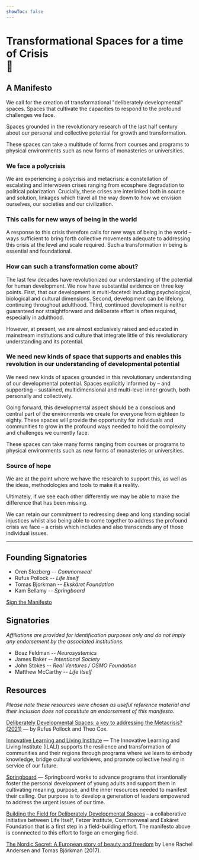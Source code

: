 ```yaml
---
showToc: false
---
```


<div className="text-center">
  <h1 className="text-5xl leading-normal border-b-slate-500">Transformational Spaces for a time of Crisis<br />🌱</h1>
  <h2 className="text-4xl font-bold mt-0 mb-20">A Manifesto</h2>
</div>

<div className="text-xl">

<div className="text-2xl text-slate-600 font-light text-justify font-bold leading-snug">
We call for the creation of transformational "deliberately developmental" spaces. Spaces that cultivate the capacities to respond to the profound challenges we face.

Spaces grounded in the revolutionary research of the last half century about our personal and collective potential for growth and transformation.

These spaces can take a multitude of forms from courses and programs to physical environments such as new forms of monasteries or universities.
</div>

### We face a polycrisis

We are experiencing a polycrisis and metacrisis: a constellation of escalating and interwoven crises ranging from ecosphere degradation to political polarization. Crucially, these crises are interlinked both in source and solution, linkages which travel all the way down to how we envision ourselves, our societies and our civilization.

### This calls for new ways of being in the world

A response to this crisis therefore calls for new ways of being in the world – ways sufficient to bring forth collective movements adequate to addressing this crisis at the level and scale required. Such a transformation in being is essential and foundational.

### How can such a transformation come about?

The last few decades have revolutionized our understanding of the potential for human development. We now have substantial evidence on three key points. First, that our development is multi-faceted: including psychological, biological and cultural dimensions. Second, development can be lifelong, continuing throughout adulthood. Third, continued development is neither guaranteed nor straightforward and deliberate effort is often required, especially in adulthood.

However, at present, we are almost exclusively raised and educated in mainstream institutions and culture that integrate little of this revolutionary understanding and its potential.

### We need new kinds of space that supports and enables this revolution in our understanding of developmental potential

We need new kinds of spaces grounded in this revolutionary understanding of our developmental potential. Spaces explicitly informed by – and supporting – sustained, multidimensional and multi-level inner growth, both personally and collectively.

Going forward, this developmental aspect should be a conscious and central part of the environments we create for everyone from eighteen to eighty. These spaces will provide the opportunity for individuals and communities to grow in the profound ways needed to hold the complexity and challenges we currently face.

These spaces can take many forms ranging from courses or programs to physical environments such as new forms of monasteries or universities.

### Source of hope

We are at the point where we have the research to support this, as well as the ideas, methodologies and tools to make it a reality.

Ultimately, if we see each other differently we may be able to make the difference that has been missing.

We can retain our commitment to redressing deep and long standing social injustices whilst also being able to come together to address the profound crisis we face – a crisis which includes and also transcends any of those individual issues.

---

## Founding Signatories

- Oren Slozberg -- *Commonweal*
- Rufus Pollock -- *Life Itself*
- Tomas Bjorkman -- *Ekskäret Foundation*
- Kam Bellamy -- *Springboard*

<p className="pt-10 pb-15">
  <a className="text-4xl bg-yellow-400 hover:bg-yellow-500 font-bold no-underline py-6 px-8 rounded-md" href="https://forms.gle/KKfX3ypK3yCHZsgK9">Sign the Manifesto</a>
</p>
</div>

## Signatories

*Affiliations are provided for identification purposes only and do not imply any endorsement by the associated institutions.*

- Boaz Feldman  -- _Neurosystemics_
- James Baker -- *Intentional Society*
- John Stokes -- *Real Ventures / OSMO Foundation*
- Matthew McCarthy -- *Life Itself*

## Resources

*Please note these resources were chosen as useful reference material and their inclusion does not constitute an endorsement of this manifesto.*

[Deliberately Developmental Spaces: a key to addressing the Metacrisis? (2021)](https://lifeitself.org/blog/2021/10/05/deliberately-developmental-spaces-a-key-to-addressing-the-metacrisis) — by Rufus Pollock and Theo Cox.

[Innovative Learning and Living Institute](https://ilali.global/) — The Innovative Learning and Living Institute (ILALI) supports the resilience and transformation of communities and their regions through programs where we learn to embody knowledge, bridge cultural worldviews, and promote collective healing in service of our future.

[Springboard](https://www.springboardlife.org/) — Springboard works to advance programs that intentionally foster the personal development of young adults and support them in cultivating meaning, purpose, and the inner resources needed to manifest their calling. Our purpose is to develop a generation of leaders empowered to address the urgent issues of our time.

[Building the Field for Deliberately Developmental Spaces](https://lifeitself.org/blog/2023/06/20/building-field-for-developmental-spaces) – a collaborative initiative between Life Itself, Fetzer Institute, Commonweal and Eskäret Foundation that is a first step in a field-building effort. The manifesto above is connnected to this effort to forge an emerging field.

[The Nordic Secret: A European story of beauty and freedom](https://www.nordicsecret.org/) by Lene Rachel Andersen and Tomas Björkman (2017).
